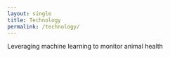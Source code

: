 ```yaml
---
layout: single
title: Technology
permalink: /technology/
---
```



Leveraging machine learning to monitor animal health


